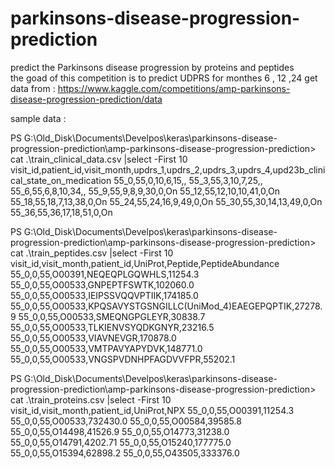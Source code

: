 # parkinsons-disease-progression-prediction
predict the Parkinsons disease progression by proteins and peptides  
the goad of this competition is to predict UDPRS for monthes 6 , 12 ,24
get data from :
https://www.kaggle.com/competitions/amp-parkinsons-disease-progression-prediction/data



sample data :

PS G:\Old_Disk\Documents\Develpos\keras\parkinsons-disease-progression-prediction\amp-parkinsons-disease-progression-prediction> cat .\train_clinical_data.csv |select -First 10
visit_id,patient_id,visit_month,updrs_1,updrs_2,updrs_3,updrs_4,upd23b_clinical_state_on_medication
55_0,55,0,10,6,15,,
55_3,55,3,10,7,25,,
55_6,55,6,8,10,34,,
55_9,55,9,8,9,30,0,On
55_12,55,12,10,10,41,0,On
55_18,55,18,7,13,38,0,On
55_24,55,24,16,9,49,0,On
55_30,55,30,14,13,49,0,On
55_36,55,36,17,18,51,0,On

PS G:\Old_Disk\Documents\Develpos\keras\parkinsons-disease-progression-prediction\amp-parkinsons-disease-progression-prediction> cat .\train_peptides.csv |select -First 10
visit_id,visit_month,patient_id,UniProt,Peptide,PeptideAbundance
55_0,0,55,O00391,NEQEQPLGQWHLS,11254.3
55_0,0,55,O00533,GNPEPTFSWTK,102060.0
55_0,0,55,O00533,IEIPSSVQQVPTIIK,174185.0
55_0,0,55,O00533,KPQSAVYSTGSNGILLC(UniMod_4)EAEGEPQPTIK,27278.9
55_0,0,55,O00533,SMEQNGPGLEYR,30838.7
55_0,0,55,O00533,TLKIENVSYQDKGNYR,23216.5
55_0,0,55,O00533,VIAVNEVGR,170878.0
55_0,0,55,O00533,VMTPAVYAPYDVK,148771.0
55_0,0,55,O00533,VNGSPVDNHPFAGDVVFPR,55202.1

PS G:\Old_Disk\Documents\Develpos\keras\parkinsons-disease-progression-prediction\amp-parkinsons-disease-progression-prediction> cat .\train_proteins.csv |select -First 10
visit_id,visit_month,patient_id,UniProt,NPX
55_0,0,55,O00391,11254.3
55_0,0,55,O00533,732430.0
55_0,0,55,O00584,39585.8
55_0,0,55,O14498,41526.9
55_0,0,55,O14773,31238.0
55_0,0,55,O14791,4202.71
55_0,0,55,O15240,177775.0
55_0,0,55,O15394,62898.2
55_0,0,55,O43505,333376.0
